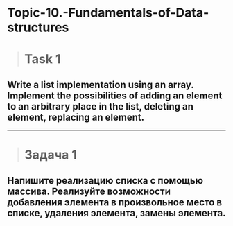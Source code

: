 # Topic-10.-Fundamentals-of-Data-structures
># Task 1

## Write a list implementation using an array. Implement the possibilities of adding an element to an arbitrary place in the list, deleting an element, replacing an element.
___
># Задача 1

## Напишите реализацию списка с помощью массива. Реализуйте возможности добавления элемента в произвольное место в списке, удаления элемента, замены элемента.
>

